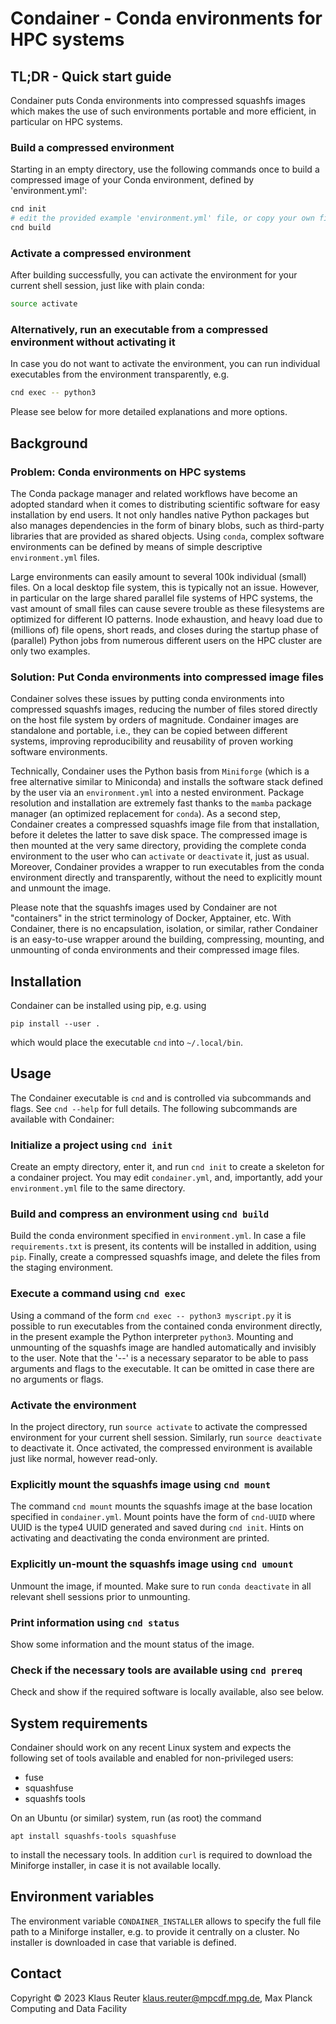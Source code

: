 # Condainer - Conda environments for HPC systems

## TL;DR - Quick start guide

Condainer puts Conda environments into compressed squashfs images which makes
the use of such environments portable and more efficient, in particular on HPC systems.

### Build a compressed environment

Starting in an empty directory, use the following commands once to build a compressed image of your Conda environment, defined by 'environment.yml':

```bash
cnd init
# edit the provided example 'environment.yml' file, or copy your own file here, before running
cnd build
```

### Activate a compressed environment

After building successfully, you can activate the environment for your current shell session, just like with plain conda:

```bash
source activate
```

### Alternatively, run an executable from a compressed environment without activating it

In case you do not want to activate the environment, you can run individual executables from the environment transparently, e.g.

```bash
cnd exec -- python3
```

Please see below for more detailed explanations and more options.

## Background

### Problem: Conda environments on HPC systems

The Conda package manager and related workflows have become an
adopted standard when it comes to distributing scientific software
for easy installation by end users. It not only handles native
Python packages but also manages dependencies in the form of
binary blobs, such as third-party libraries that are provided as
shared objects. Using `conda`, complex software environments can
be defined by means of simple descriptive `environment.yml` files.

Large environments can easily amount to several 100k individual
(small) files. On a local desktop file system, this is typically not
an issue.  However, in particular on the large shared parallel file
systems of HPC systems, the vast amount of small files can cause
severe trouble as these filesystems are optimized for different IO
patterns. Inode exhaustion, and heavy load due to (millions of) file
opens, short reads, and closes during the startup phase of
(parallel) Python jobs from numerous different users on the HPC
cluster are only two examples.

### Solution: Put Conda environments into compressed image files

Condainer solves these issues by putting conda environments into
compressed squashfs images, reducing the number of files
stored directly on the host file system by orders of magnitude.
Condainer images are standalone and portable, i.e., they can be
copied between different systems, improving reproducibility
and reusability of proven working software environments.

Technically, Condainer uses the Python basis from `Miniforge`
(which is a free alternative similar to Miniconda) and installs the
software stack defined by the user via an `environment.yml` into a nested environment.
Package resolution and installation are extremely fast thanks to the
`mamba` package manager (an optimized replacement for `conda`).
As a second step, Condainer creates a compressed squashfs image file
from that installation, before it deletes the latter to save disk
space. The compressed image is then mounted at the very same
directory, providing the complete conda environment to
the user who can `activate` or `deactivate` it, just as usual. Moreover,
Condainer provides a wrapper to run executables from the
conda environment directly and transparently, without the need to
explicitly mount and unmount the image.

Please note that the squashfs images used by Condainer are not "containers"
in the strict terminology of Docker, Apptainer, etc. With Condainer,
there is no encapsulation, isolation, or similar, rather Condainer
is an easy-to-use wrapper around the building, compressing,
mounting, and unmounting of conda environments and their compressed
image files.

## Installation

Condainer can be installed using pip, e.g. using

`pip install --user .`

which would place the executable `cnd` into `~/.local/bin`.

## Usage

The Condainer executable is `cnd` and is controlled via subcommands and flags. See `cnd --help` for full details.
The following subcommands are available with Condainer:

### Initialize a project using `cnd init`

Create an empty directory, enter it, and run `cnd init` to
create a skeleton for a condainer project. You may edit
`condainer.yml`, and, importantly, add your `environment.yml` file
to the same directory.

### Build and compress an environment using `cnd build`

Build the conda environment specified in `environment.yml`.  In case
a file `requirements.txt` is present, its contents will be installed
in addition, using `pip`.  Finally, create a compressed
squashfs image, and delete the files from the staging environment.

### Execute a command using `cnd exec`

Using a command of the form `cnd exec -- python3 myscript.py`
it is possible to run executables from the contained conda
environment directly, in the present example the Python interpreter
`python3`.  Mounting and unmounting of the squashfs image are
handled automatically and invisibly to the user.  Note that the '--'
is a necessary separator to be able to pass arguments and flags to
the executable.  It can be omitted in case there are no arguments or
flags.

### Activate the environment

In the project directory, run `source activate` to activate the
compressed environment for your current shell session.  Similarly,
run `source deactivate` to deactivate it.
Once activated, the compressed environment is available just like
normal, however read-only.

### Explicitly mount the squashfs image using `cnd mount`

The command `cnd mount` mounts the squashfs image at the base
location specified in `condainer.yml`. Mount points have the form of
`cnd-UUID` where UUID is the type4 UUID generated and saved
during `cnd init`. Hints on activating and deactivating the
conda environment are printed.

### Explicitly un-mount the squashfs image using `cnd umount`

Unmount the image, if mounted. Make sure to run `conda deactivate`
in all relevant shell sessions prior to unmounting.

### Print information using `cnd status`

Show some information and the mount status of the image.

### Check if the necessary tools are available using `cnd prereq`

Check and show if the required software is locally available, also see
below.

## System requirements

Condainer should work on any recent Linux system and expects the following set
of tools available and enabled for non-privileged users:

* fuse
* squashfuse
* squashfs tools

On an Ubuntu (or similar) system, run (as root) the command

`apt install squashfs-tools squashfuse`

to install the necessary tools. In addition `curl` is required to download
the Miniforge installer, in case it is not available locally.

## Environment variables

The environment variable `CONDAINER_INSTALLER` allows to specify the full file
path to a Miniforge installer, e.g. to provide it centrally on a cluster.
No installer is downloaded in case that variable is defined.

## Contact

Copyright © 2023 Klaus Reuter <klaus.reuter@mpcdf.mpg.de>, Max Planck Computing and Data Facility
